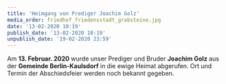 ```yaml
---
title: 'Heimgang von Prediger Joachim Golz'
media_order: friedhof_friedensstadt_grabsteine.jpg
date: '13-02-2020 10:19'
publish_date: '13-02-2020 10:19'
unpublish_date: '19-02-2020 23:59'
---
```


Am **13. Februar. 2020** wurde unser Prediger und Bruder **Joachim Golz** aus der **Gemeinde Berlin-Kaulsdorf** in die ewige Heimat abgerufen. Ort und Termin der Abschiedsfeier werden noch bekannt gegeben.